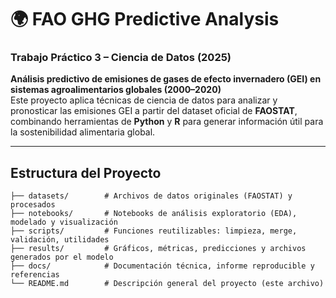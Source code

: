# 🌍 FAO GHG Predictive Analysis
### Trabajo Práctico 3 – Ciencia de Datos (2025)

**Análisis predictivo de emisiones de gases de efecto invernadero (GEI) en sistemas agroalimentarios globales (2000–2020)**  
Este proyecto aplica técnicas de ciencia de datos para analizar y pronosticar las emisiones GEI a partir del dataset oficial de **FAOSTAT**, combinando herramientas de **Python** y **R** para generar información útil para la sostenibilidad alimentaria global.

---

## Estructura del Proyecto

```plaintext
├── datasets/        # Archivos de datos originales (FAOSTAT) y procesados
├── notebooks/       # Notebooks de análisis exploratorio (EDA), modelado y visualización
├── scripts/         # Funciones reutilizables: limpieza, merge, validación, utilidades
├── results/         # Gráficos, métricas, predicciones y archivos generados por el modelo
├── docs/            # Documentación técnica, informe reproducible y referencias
└── README.md        # Descripción general del proyecto (este archivo)

```
